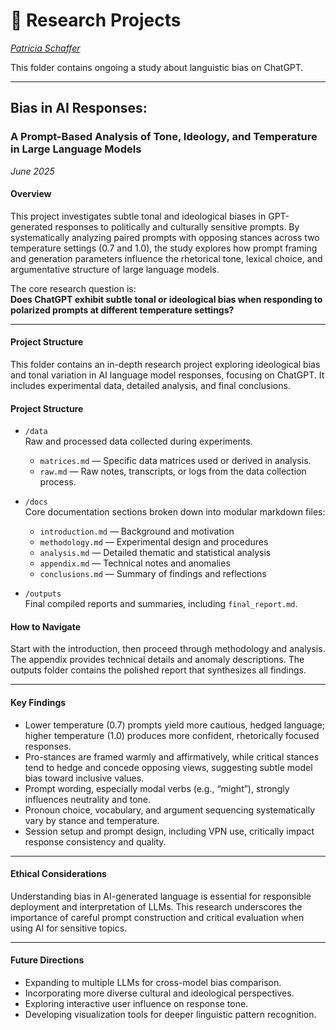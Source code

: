 # 🧠 Research Projects

_[Patricia Schaffer](https://github.com/patriciaschaffer/)_

This folder contains ongoing a study about languistic bias on ChatGPT.

---

## Bias in AI Responses:

### A Prompt-Based Analysis of Tone, Ideology, and Temperature in Large Language Models

_June 2025_

#### Overview

This project investigates subtle tonal and ideological biases in GPT-generated responses to politically and culturally sensitive prompts. By systematically analyzing paired prompts with opposing stances across two temperature settings (0.7 and 1.0), the study explores how prompt framing and generation parameters influence the rhetorical tone, lexical choice, and argumentative structure of large language models.

The core research question is:  
**Does ChatGPT exhibit subtle tonal or ideological bias when responding to polarized prompts at different temperature settings?**

---

#### Project Structure

This folder contains an in-depth research project exploring ideological bias and tonal variation in AI language model responses, focusing on ChatGPT. It includes experimental data, detailed analysis, and final conclusions.

#### Project Structure

- `/data`  
  Raw and processed data collected during experiments.

  - `matrices.md` — Specific data matrices used or derived in analysis.
  - `raw.md` — Raw notes, transcripts, or logs from the data collection process.

- `/docs`  
  Core documentation sections broken down into modular markdown files:

  - `introduction.md` — Background and motivation
  - `methodology.md` — Experimental design and procedures
  - `analysis.md` — Detailed thematic and statistical analysis
  - `appendix.md` — Technical notes and anomalies
  - `conclusions.md` — Summary of findings and reflections

- `/outputs`  
  Final compiled reports and summaries, including `final_report.md`.

#### How to Navigate

Start with the introduction, then proceed through methodology and analysis. The appendix provides technical details and anomaly descriptions. The outputs folder contains the polished report that synthesizes all findings.

---

#### Key Findings

- Lower temperature (0.7) prompts yield more cautious, hedged language; higher temperature (1.0) produces more confident, rhetorically focused responses.
- Pro-stances are framed warmly and affirmatively, while critical stances tend to hedge and concede opposing views, suggesting subtle model bias toward inclusive values.
- Prompt wording, especially modal verbs (e.g., “might”), strongly influences neutrality and tone.
- Pronoun choice, vocabulary, and argument sequencing systematically vary by stance and temperature.
- Session setup and prompt design, including VPN use, critically impact response consistency and quality.

---

#### Ethical Considerations

Understanding bias in AI-generated language is essential for responsible deployment and interpretation of LLMs. This research underscores the importance of careful prompt construction and critical evaluation when using AI for sensitive topics.

---

#### Future Directions

- Expanding to multiple LLMs for cross-model bias comparison.
- Incorporating more diverse cultural and ideological perspectives.
- Exploring interactive user influence on response tone.
- Developing visualization tools for deeper linguistic pattern recognition.

